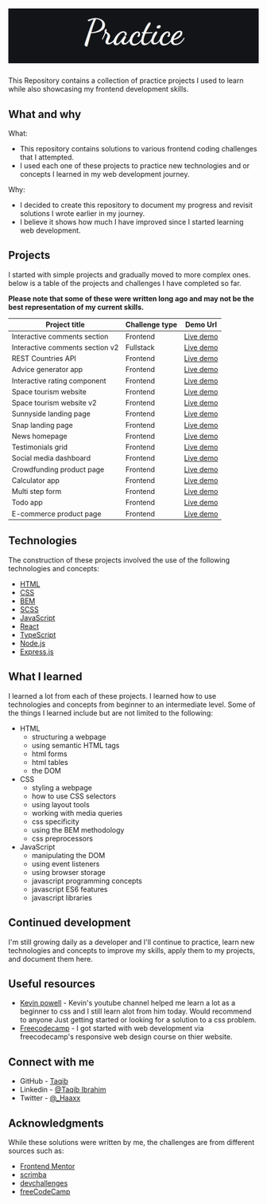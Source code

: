# ![practice](./img/logo.png)

This Repository contains a collection of practice projects I used to learn while also showcasing my frontend development skills.

## What and why

What:

- This repository contains solutions to various frontend coding challenges that I attempted.
- I used each one of these projects to practice new technologies and or concepts I learned in my web development journey.

Why:

- I decided to create this repository to document my progress and revisit solutions I wrote earlier in my journey.
- I believe it shows how much I have improved since I started learning web development.

## Projects

I started with simple projects and gradually moved to more complex ones.
below is a table of the projects and challenges I have completed so far.

**Please note that some of these were written long ago and may not be the best representation of my current skills.**

| Project title                   | Challenge type | Demo Url                                                   |
| ------------------------------- | -------------- | -----------------------------------------------------------|
| Interactive comments section    | Frontend       | [Live demo](https://comment-sec.netlify.app)               |
| Interactive comments section v2 | Fullstack      | [Live demo](https://comments-full.netlify.app)             |
| REST Countries API              | Frontend       | [Live demo](https://worlds-nations.netlify.app)            |
| Advice generator app            | Frontend       | [Live demo](https://advice-generator-app-live.netlify.app) |
| Interactive rating component    | Frontend       | [Live demo](https://support-rating.netlify.app)            |
| Space tourism website           | Frontend       | [Live demo](https://spacetourweb.netlify.app)              |
| Space tourism website v2        | Frontend       | [Live demo](https://spacetourlive.netlify.app)             |
| Sunnyside landing page          | Frontend       | [Live demo](https://sunnyside-agency-live.netlify.app)     |
| Snap landing page               | Frontend       | [Live demo](https://introsect.netlify.app)                 |
| News homepage                   | Frontend       | [Live demo](https://news-homepage-live.netlify.app)        |
| Testimonials grid               | Frontend       | [Live demo](https://grid-sec.netlify.app)                  |
| Social media dashboard          | Frontend       | [Live demo](https://socialdashboard-live.netlify.app)      |
| Crowdfunding product page       | Frontend       | [Live demo](https://mastercraft-page.netlify.app)          |
| Calculator app                  | Frontend       | [Live demo](https://calc-live.netlify.app)                 |
| Multi step form                 | Frontend       | [Live demo](https://multistep-formlive.netlify.app)        |
| Todo app                        | Frontend       | [Live demo](https://domiha-todo.netlify.app)               |
| E-commerce product page         | Frontend       | [Live demo](https://e-com-product-page.netlify.app)        |

## Technologies

The construction of these projects involved the use of the following technologies and concepts:

- [HTML](https://developer.mozilla.org/en-US/docs/Learn/HTML/Introduction_to_HTML)
- [CSS](https://developer.mozilla.org/en-US/docs/Web/CSS)
- [BEM](http://getbem.com/)
- [SCSS](https://sass-lang.com/)
- [JavaScript](https://www.w3schools.com/js/)
- [React](https://reactjs.org/)
- [TypeScript](https://www.typescriptlang.org/)
- [Node.js](https://nodejs.org/en/)
- [Express.js](https://expressjs.com/)

## What I learned

I learned a lot from each of these projects. I learned how to use technologies and concepts from beginner to an intermediate level.
Some of the things I learned include but are not limited to the following:

- HTML
  - structuring a webpage
  - using semantic HTML tags
  - html forms
  - html tables
  - the DOM
- CSS
  - styling a webpage
  - how to use CSS selectors
  - using layout tools
  - working with media queries
  - css specificity
  - using the BEM methodology
  - css preprocessors
- JavaScript
  - manipulating the DOM
  - using event listeners
  - using browser storage
  - javascript programming concepts
  - javascript ES6 features
  - javascript libraries

## Continued development

I'm still growing daily as a developer and I'll continue to practice, learn new technologies and concepts to improve my skills, apply them to my projects, and document them here.

## Useful resources

- [Kevin powell](https://www.youtube.com/@KevinPowell) - Kevin's youtube channel helped me learn a lot as a beginner to css and I still learn alot from him today. Would recommend to anyone Just getting started or looking for a solution to a css problem.
- [Freecodecamp](https://www.freecodecamp.org/learn/2022/responsive-web-design) - I got started with web development via freecodecamp's responsive web design course on thier website.

## Connect with me

- GitHub - [Taqib](https://github.com/Dom-iha)
- Linkedin - [@Taqib Ibrahim](https://www.linkedin.com/taqib-ibrahim)
- Twitter - [@\_Haaxx](https://www.twitter.com/_mihaq)

## Acknowledgments

While these solutions were written by me, the challenges are from different sources such as:

- [Frontend Mentor](https://www.frontendmentor.io)
- [scrimba](https://scrimba.com)
- [devchallenges](https://devchallenges.io)
- [freeCodeCamp](https://www.freecodecamp.org)

